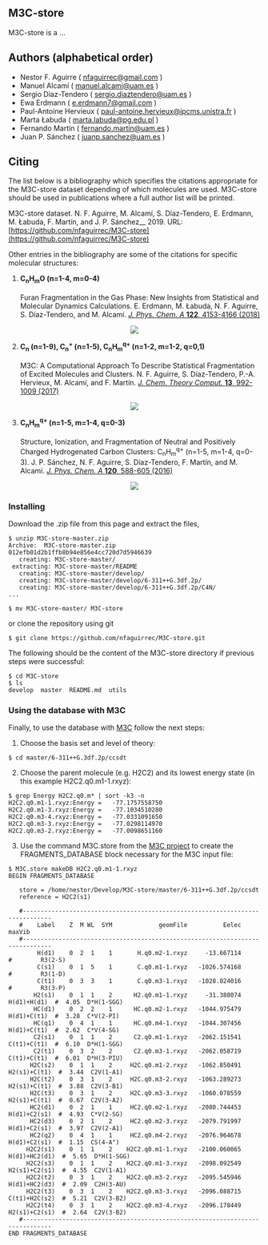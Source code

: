 ## M3C-store

M3C-store is a ...

## Authors (alphabetical order)
* Nestor F. Aguirre ( nfaguirrec@gmail.com )
* Manuel Alcamí ( manuel.alcami@uam.es )
* Sergio Díaz-Tendero ( sergio.diaztendero@uam.es )
* Ewa Erdmann ( e.erdmann7@gmail.com )
* Paul-Antoine Hervieux ( paul-antoine.hervieux@ipcms.unistra.fr )
* Marta Łabuda ( marta.labuda@pg.edu.pl )
* Fernando Martín ( fernando.martin@uam.es )
* Juan P. Sánchez ( juanp.sanchez@uam.es )

## Citing

The list below is a bibliography which specifies the citations appropriate for the M3C-store dataset depending
of which molecules are used. M3C-store should be used in publications where a full author list will be printed.

<!-- [![DOI](https://zenodo.org/badge/33068598.svg)](https://zenodo.org/badge/latestdoi/33068598)-->

M3C-store dataset. N. F. Aguirre, M. Alcamí, S. Díaz-Tendero, E. Erdmann, M. Łabuda, F. Martín, and J. P. Sánchez__
 2019. URL: [https://github.com/nfaguirrec/M3C-store](https://github.com/nfaguirrec/M3C-store)
 
Other entries in the bibliography are some of the citations for specific molecular structures:

1. **C<sub>n</sub>H<sub>m</sub>O (n=1-4, m=0-4)**<br/><br/>
   Furan Fragmentation in the Gas Phase: New Insights from Statistical and Molecular Dynamics Calculations.
   E. Erdmann, M. Łabuda, N. F. Aguirre, S. Díaz-Tendero, and M. Alcamí.
   [*J. Phys. Chem. A* **122**, 4153-4166 (2018)](http://pubs.acs.org/doi/10.1021/acs.jpca.8b00881)
<p align="center">
  <img src="https://pubs.acs.org/appl/literatum/publisher/achs/journals/content/jpcafh/2018/jpcafh.2018.122.issue-16/acs.jpca.8b00881/20180423/images/medium/jp-2018-00881v_0014.gif">
</p>

2. **C<sub>n</sub></sub> (n=1-9), C<sub>n</sub></sub><sup>+</sup> (n=1-5), C<sub>n</sub>H<sub>m</sub><sup>q+</sup> (n=1-2, m=1-2, q=0,1)**<br/><br/>
   M3C: A Computational Approach To Describe Statistical Fragmentation of Excited Molecules and Clusters.
   N. F. Aguirre, S. Díaz-Tendero, P.-A. Hervieux, M. Alcamí, and F. Martín.
   [*J. Chem. Theory Comput.* **13**, 992-1009 (2017)](http://pubs.acs.org/doi/pdf/10.1021/acs.jctc.6b00984)
<p align="center">
  <img src="https://pubs.acs.org/appl/literatum/publisher/achs/journals/content/jctcce/2017/jctcce.2017.13.issue-3/acs.jctc.6b00984/20170308/images/medium/ct-2016-009843_0008.gif">
</p>

3. **C<sub>n</sub>H<sub>m</sub><sup>q+</sup> (n=1-5, m=1-4, q=0-3)**<br/><br/>
   Structure, Ionization, and Fragmentation of Neutral and Positively Charged Hydrogenated Carbon Clusters:
   C<sub>n</sub>H<sub>m</sub><sup>q+</sup> (n=1-5, m=1-4, q=0-3).
   J. P. Sánchez, N. F. Aguirre, S. Díaz-Tendero, F. Martín, and M. Alcamí.
   [*J. Phys. Chem. A* **120**, 588-605 (2016)](http://pubs.acs.org/doi/abs/10.1021/acs.jpca.5b10143)
<p align="center">
  <img src="https://pubs.acs.org/appl/literatum/publisher/achs/journals/content/jpcafh/2016/jpcafh.2016.120.issue-4/acs.jpca.5b10143/20160129/images/medium/jp-2015-10143w_0015.gif">
</p>

### Installing
Download the .zip file from this page and extract the files,
```
$ unzip M3C-store-master.zip
Archive:  M3C-store-master.zip
012efb01d2b1ffb8b94e856e4cc720d7d5946639
   creating: M3C-store-master/
 extracting: M3C-store-master/README  
   creating: M3C-store-master/develop/
   creating: M3C-store-master/develop/6-311++G.3df.2p/
   creating: M3C-store-master/develop/6-311++G.3df.2p/C4N/
...

$ mv M3C-store-master/ M3C-store
```
or clone the repository using git
```
$ git clone https://github.com/nfaguirrec/M3C-store.git
```
The following should be the content of the M3C-store directory if previous steps were successful:
```
$ cd M3C-store
$ ls
develop  master  README.md  utils
```

### Using the database with M3C

Finally, to use the database with [M3C](https://github.com/nfaguirrec/M3C) follow the next steps:

1. Choose the basis set and level of theory:

```
$ cd master/6-311++G.3df.2p/ccsdt
```

2. Choose the parent molecule (e.g. H2C2) and its lowest energy state (in this example H2C2.q0.m1-1.rxyz):

```
$ grep Energy H2C2.q0.m* | sort -k3 -n
H2C2.q0.m1-1.rxyz:Energy =   -77.1757558750
H2C2.q0.m1-3.rxyz:Energy =   -77.1034510280
H2C2.q0.m3-4.rxyz:Energy =   -77.0331091650
H2C2.q0.m3-3.rxyz:Energy =   -77.0298114970
H2C2.q0.m3-2.rxyz:Energy =   -77.0098651160
```

3. Use the command M3C.store from the [M3C project](https://github.com/nfaguirrec/M3C) to create the
FRAGMENTS_DATABASE block  necessary for the M3C input file:

```
$ M3C.store makeDB H2C2.q0.m1-1.rxyz
BEGIN FRAGMENTS_DATABASE

   store = /home/nestor/Develop/M3C-store/master/6-311++G.3df.2p/ccsdt
   reference = H2C2(s1)
   
   #------------------------------------------------------------------------------
   #    Label    Z  M WL  SYM             geomFile          Eelec          maxVib
   #------------------------------------------------------------------------------
        H(d1)    0  2  1    1       H.q0.m2-1.rxyz     -13.667114                  #        R3(2-S)
        C(s1)    0  1  5    1       C.q0.m1-1.rxyz   -1026.574168                  #        R3(1-D)
        C(t1)    0  3  3    1       C.q0.m3-1.rxyz   -1028.024016                  #        R3(3-P)
       H2(s1)    0  1  1    2      H2.q0.m1-1.rxyz     -31.388074     H(d1)+H(d1)  #  4.05  D*H(1-SGG)
       HC(d1)    0  2  2    1      HC.q0.m2-1.rxyz   -1044.975479     H(d1)+C(t1)  #  3.28  C*V(2-PI)
       HC(q1)    0  4  1    1      HC.q0.m4-1.rxyz   -1044.307456     H(d1)+C(t1)  #  2.62  C*V(4-SG)
       C2(s1)    0  1  1    2      C2.q0.m1-1.rxyz   -2062.151541     C(t1)+C(t1)  #  6.10  D*H(1-SGG)
       C2(t1)    0  3  2    2      C2.q0.m3-1.rxyz   -2062.058719     C(t1)+C(t1)  #  6.01  D*H(3-PIU)
      H2C(s2)    0  1  1    2     H2C.q0.m1-2.rxyz   -1062.850491    H2(s1)+C(t1)  #  3.44  C2V(1-A1)
      H2C(t2)    0  3  1    2     H2C.q0.m3-2.rxyz   -1063.289273    H2(s1)+C(t1)  #  3.88  C2V(3-B1)
      H2C(t3)    0  3  1    2     H2C.q0.m3-3.rxyz   -1060.078559    H2(s1)+C(t1)  #  0.67  C2V(3-A2)
      HC2(d1)    0  2  1    1     HC2.q0.m2-1.rxyz   -2080.744453    H(d1)+C2(s1)  #  4.93  C*V(2-SG)
      HC2(d3)    0  2  1    2     HC2.q0.m2-3.rxyz   -2079.791997    H(d1)+C2(s1)  #  3.97  C2V(2-A1)
      HC2(q2)    0  4  1    1     HC2.q0.m4-2.rxyz   -2076.964678    H(d1)+C2(s1)  #  1.15  CS(4-A")
     H2C2(s1)    0  1  1    2    H2C2.q0.m1-1.rxyz   -2100.060065   H(d1)+HC2(d1)  #  5.65  D*H(1-SGG)
     H2C2(s3)    0  1  1    2    H2C2.q0.m1-3.rxyz   -2098.092549   H2(s1)+C2(s1)  #  4.55  C2V(1-A1)
     H2C2(t2)    0  3  1    2    H2C2.q0.m3-2.rxyz   -2095.545946   H(d1)+HC2(d3)  #  2.09  C2H(3-AU)
     H2C2(t3)    0  3  1    2    H2C2.q0.m3-3.rxyz   -2096.088715   C(t1)+H2C(s2)  #  5.21  C2V(3-B2)
     H2C2(t4)    0  3  1    2    H2C2.q0.m3-4.rxyz   -2096.178449   H2(s1)+C2(s1)  #  2.64  C2V(3-B2)
   #------------------------------------------------------------------------------
END FRAGMENTS_DATABASE
```

